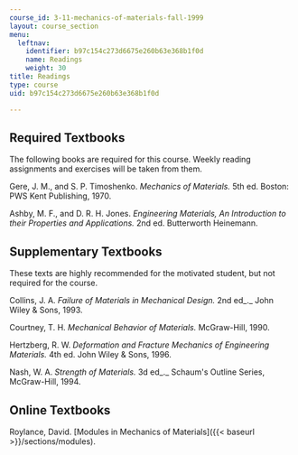 ```yaml
---
course_id: 3-11-mechanics-of-materials-fall-1999
layout: course_section
menu:
  leftnav:
    identifier: b97c154c273d6675e260b63e368b1f0d
    name: Readings
    weight: 30
title: Readings
type: course
uid: b97c154c273d6675e260b63e368b1f0d

---
```


Required Textbooks
------------------

The following books are required for this course. Weekly reading assignments and exercises will be taken from them.

Gere, J. M., and S. P. Timoshenko. _Mechanics of Materials._ 5th ed. Boston: PWS Kent Publishing, 1970.

Ashby, M. F., and D. R. H. Jones. _Engineering Materials, An Introduction to their Properties and Applications._ 2nd ed. Butterworth Heinemann.

Supplementary Textbooks
-----------------------

These texts are highly recommended for the motivated student, but not required for the course.

Collins, J. A. _Failure of Materials in Mechanical Design._ 2nd ed_._ John Wiley & Sons, 1993.

Courtney, T. H. _Mechanical Behavior of Materials._ McGraw-Hill, 1990.

Hertzberg, R. W. _Deformation and Fracture Mechanics of Engineering Materials._ 4th ed. John Wiley & Sons, 1996.

Nash, W. A. _Strength of Materials._ 3d ed_._ Schaum's Outline Series, McGraw-Hill, 1994.

Online Textbooks
----------------

Roylance, David. [Modules in Mechanics of Materials]({{< baseurl >}}/sections/modules).